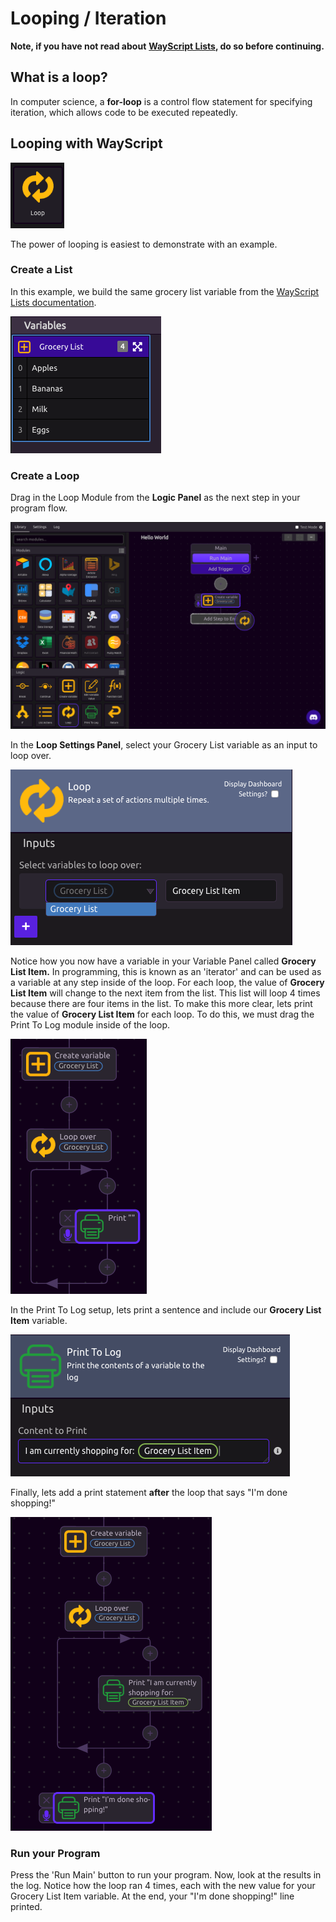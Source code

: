 # Looping / Iteration

**Note, if you have not read about** [**WayScript Lists**](variables.md#lists)**, do so before continuing.**

## What is a loop?

In computer science, a **for-loop** is a control flow statement for specifying iteration, which allows code to be executed repeatedly.

## Looping with WayScript

![](../.gitbook/assets/screenshot-2019-07-15-16.26.19.png)

The power of looping is easiest to demonstrate with an example.

### Create a List

In this example, we build the same grocery list variable from the [WayScript Lists documentation](variables.md#lists). 

![](../.gitbook/assets/screenshot-2019-07-15-15.49.50.png)

### Create a Loop

Drag in the Loop Module from the **Logic Panel** as the next step in your program flow. 

![](../.gitbook/assets/screenshot-2019-07-15-16.38.47.png)

In the **Loop Settings Panel**, select your Grocery List variable as an input to loop over. 

![You can add more than list to loop over by pressing the + button](../.gitbook/assets/screenshot-2019-07-15-16.42.28.png)

Notice how you now have a variable in your Variable Panel called **Grocery List Item.** In programming, this is known as an 'iterator' and can be used as a variable at any step inside of the loop. For each loop, the value of **Grocery List Item** will change to the next item from the list. This list will loop 4 times because there are four items in the list. To make this more clear, lets print the value of **Grocery List Item** for each loop. To do this, we must drag the Print To Log module inside of the loop.

![](../.gitbook/assets/screenshot-2019-07-15-16.47.52.png)

In the Print To Log setup, lets print a sentence and include our **Grocery List Item** variable.

![](../.gitbook/assets/screenshot-2019-07-15-16.51.46.png)

Finally, lets add a print statement **after** the loop that says "I'm done shopping!"

![Notice how the final print is after the loop.](../.gitbook/assets/screenshot-2019-07-15-16.54.17.png)

### Run your Program

Press the 'Run Main' button to run your program. Now, look at the results in the log. Notice how the loop ran 4 times, each with the new value for your Grocery List Item variable. At the end, your "I'm done shopping!" line printed. 

